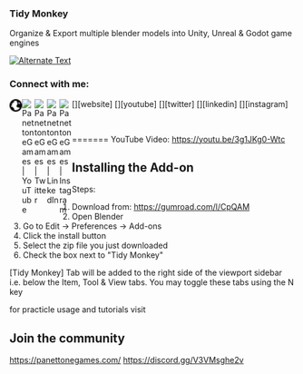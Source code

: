 ### Tidy Monkey ###
Organize & Export multiple blender models into Unity, Unreal & Godot game engines

[![Alternate Text]({https://panettonegames.files.wordpress.com/2021/05/tidymonkey-1.gif})]({https://youtu.be/3g1JKg0-Wtc} "Tidy Monkey")


### Connect with me:

[<img align="left" alt="http://panettonegames.com/" width="22px" src="https://raw.githubusercontent.com/iconic/open-iconic/master/svg/globe.svg" />][website]
[<img align="left" alt="PanettoneGames | YouTube" width="22px" src="https://cdn.jsdelivr.net/npm/simple-icons@v3/icons/youtube.svg" />][youtube]
[<img align="left" alt="PanettoneGames | Twitter" width="22px" src="https://cdn.jsdelivr.net/npm/simple-icons@v3/icons/twitter.svg" />][twitter]
[<img align="left" alt="PanettoneGames | LinkedIn" width="22px" src="https://cdn.jsdelivr.net/npm/simple-icons@v3/icons/linkedin.svg" />][linkedin]
[<img align="left" alt="PanettoneGames | Instagram" width="22px" src="https://cdn.jsdelivr.net/npm/simple-icons@v3/icons/instagram.svg" />][instagram]

<br />

=======
YouTube Video:
https://youtu.be/3g1JKg0-Wtc

## Installing the Add-on ##
Steps:
1. Download from: https://gumroad.com/l/CpQAM
2. Open Blender
3. Go to Edit -> Preferences -> Add-ons
4. Click the install button
5. Select the zip file you just downloaded
6. Check the box next to "Tidy Monkey"

[Tidy Monkey] Tab will be added to the right side of the viewport sidebar i.e. below the Item, Tool & View tabs. You may toggle these tabs using the N key

for practicle usage and tutorials visit 

## Join the community ##
https://panettonegames.com/
https://discord.gg/V3VMsghe2v



